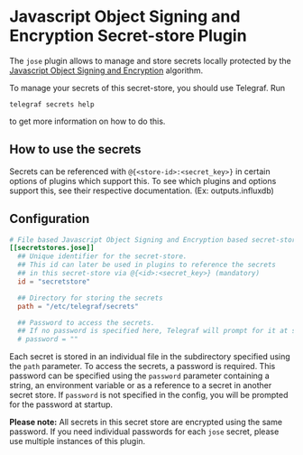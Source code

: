 # Javascript Object Signing and Encryption Secret-store Plugin

The `jose` plugin allows to manage and store secrets locally
protected by the [Javascript Object Signing and Encryption][jose] algorithm.

To manage your secrets of this secret-store, you should use Telegraf. Run

```shell
telegraf secrets help
```

to get more information on how to do this.

## How to use the secrets

Secrets can be referenced with `@{<store-id>:<secret_key>}` in certain options of plugins which support this.
To see which plugins and options support this, see their respective documentation. (Ex: outputs.influxdb)

## Configuration

```toml @sample.conf
# File based Javascript Object Signing and Encryption based secret-store
[[secretstores.jose]]
  ## Unique identifier for the secret-store.
  ## This id can later be used in plugins to reference the secrets
  ## in this secret-store via @{<id>:<secret_key>} (mandatory)
  id = "secretstore"

  ## Directory for storing the secrets
  path = "/etc/telegraf/secrets"

  ## Password to access the secrets.
  ## If no password is specified here, Telegraf will prompt for it at startup time.
  # password = ""
```

Each secret is stored in an individual file in the subdirectory specified
using the `path` parameter. To access the secrets, a password is required.
This password can be specified using the `password` parameter containing a
string, an environment variable or as a reference to a secret in another
secret store. If `password` is not specified in the config, you will be
prompted for the password at startup.

__Please note:__ All secrets in this secret store are encrypted using
the same password. If you need individual passwords for each `jose`
secret, please use multiple instances of this plugin.

[jose]: https://github.com/dvsekhvalnov/jose2go
